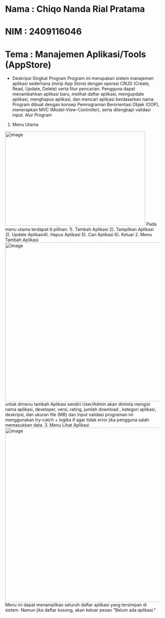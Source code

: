 # Nama : Chiqo Nanda Rial Pratama
# NIM : 2409116046
# Tema : Manajemen Aplikasi/Tools (AppStore)

- Deskripsi Singkat Program
Program ini merupakan sistem manajemen aplikasi sederhana (mirip App Store) dengan operasi CRUD (Create, Read, Update, Delete) serta fitur pencarian. Pengguna dapat menambahkan aplikasi baru, melihat daftar aplikasi, mengupdate aplikasi, menghapus aplikasi, dan mencari aplikasi berdasarkan nama. Program dibuat dengan konsep Pemrograman Berorientasi Objek (OOP), menerapkan MVC (Model-View-Controller), serta dilengkapi validasi input.
Alur Program 
1. Menu Utama
<img width="456" height="306" alt="image" src="https://github.com/user-attachments/assets/b0f452d6-2c57-4ad2-9e69-dbdab195c8c8" />
Pada menu utama terdapat 6 pilihan: 1). Tambah Aplikasi 2). Tampilkan Aplikasi 3). Update Aplikasi4). Hapus Aplikasi 5). Cari Aplikasi 6). Keluar
2. Menu Tambah Aplikasi
<img width="627" height="516" alt="image" src="https://github.com/user-attachments/assets/2a7607b6-8fbc-4c4d-85d8-f30da19ffa72" />
untuk dimenu tambah Aplikasi sendiri User/Admin akan diminta mengisi nama aplikasi, developer, versi, rating, jumlah download , kategori aplikasi, deskripsi, dan ukuran file (MB) dan Input validasi programan ini menggunakan try-catch + logika if agar tidak error jika pengguna salah memasukkan data.
3. Menu Lihat Aplikasi
<img width="678" height="566" alt="image" src="https://github.com/user-attachments/assets/2ec43b16-9540-487e-8769-24b28e618d33" />
Menu ini dapat menampilkan seluruh daftar aplikasi yang tersimpan di sistem. Namun jika daftar kosong, akan keluar pesan "Belum ada aplikasi."
